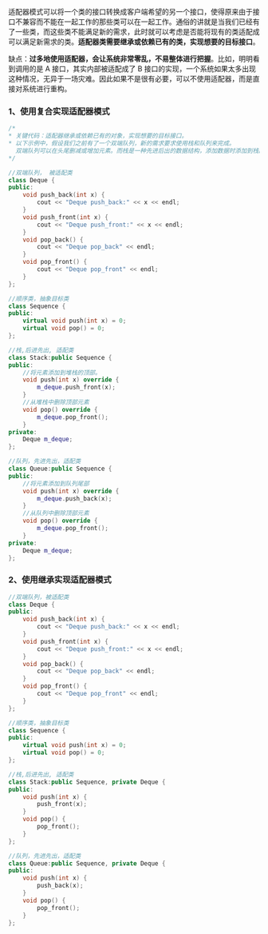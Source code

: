 适配器模式可以将一个类的接口转换成客户端希望的另一个接口，使得原来由于接口不兼容而不能在一起工作的那些类可以在一起工作。通俗的讲就是当我们已经有了一些类，而这些类不能满足新的需求，此时就可以考虑是否能将现有的类适配成可以满足新需求的类。**适配器类需要继承或依赖已有的类，实现想要的目标接口**。

缺点：**过多地使用适配器，会让系统非常零乱，不易整体进行把握**。比如，明明看到调用的是 A 接口，其实内部被适配成了 B 接口的实现，一个系统如果太多出现这种情况，无异于一场灾难。因此如果不是很有必要，可以不使用适配器，而是直接对系统进行重构。

### 1、使用复合实现适配器模式

```cpp
/*
* 关键代码：适配器继承或依赖已有的对象，实现想要的目标接口。
* 以下示例中，假设我们之前有了一个双端队列，新的需求要求使用栈和队列来完成。
  双端队列可以在头尾删减或增加元素。而栈是一种先进后出的数据结构，添加数据时添加到栈的顶部，删除数据时先删除栈顶部的数据。因此我们完全可以将一个现有的双端队列适配成一个栈。
*/

//双端队列， 被适配类
class Deque {
public:
    void push_back(int x) {
        cout << "Deque push_back:" << x << endl;
    }
    void push_front(int x) {
        cout << "Deque push_front:" << x << endl;
    }
    void pop_back() {
        cout << "Deque pop_back" << endl;
    }
    void pop_front() {
        cout << "Deque pop_front" << endl;
    }
};

//顺序类，抽象目标类
class Sequence {
public:
    virtual void push(int x) = 0;
    virtual void pop() = 0;
};

//栈,后进先出, 适配类
class Stack:public Sequence {
public:
    //将元素添加到堆栈的顶部。
    void push(int x) override {
        m_deque.push_front(x);
    }
    //从堆栈中删除顶部元素
    void pop() override {
        m_deque.pop_front();
    }
private:
    Deque m_deque;
};

//队列，先进先出，适配类
class Queue:public Sequence {
public:
    //将元素添加到队列尾部
    void push(int x) override {
        m_deque.push_back(x);
    }
    //从队列中删除顶部元素
    void pop() override {
        m_deque.pop_front();
    }
private:
    Deque m_deque;
};
```

### 2、使用继承实现适配器模式

```cpp
//双端队列，被适配类
class Deque {
public:
    void push_back(int x) {
        cout << "Deque push_back:" << x << endl;
    }
    void push_front(int x) {
        cout << "Deque push_front:" << x << endl;
    }
    void pop_back() {
        cout << "Deque pop_back" << endl;
    }
    void pop_front() {
        cout << "Deque pop_front" << endl;
    }
};

//顺序类，抽象目标类
class Sequence {
public:
    virtual void push(int x) = 0;
    virtual void pop() = 0;
};

//栈,后进先出, 适配类
class Stack:public Sequence, private Deque {
public:
    void push(int x) {
        push_front(x);
    }
    void pop() {
        pop_front();
    }
};

//队列，先进先出，适配类
class Queue:public Sequence, private Deque {
public:
    void push(int x) {
        push_back(x);
    }
    void pop() {
        pop_front();
    }
};
```

